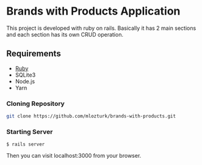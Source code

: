 # Brands with Products Application

This project is developed with ruby on rails. Basically it has 2 main sections and each section has its own CRUD operation.
## Requirements
- [Ruby](https://gorails.com/setup/ubuntu/18.04)
- SQLite3
- Node.js
- Yarn

### Cloning Repository
```bash
git clone https://github.com/mlozturk/brands-with-products.git
```
### Starting Server
```
$ rails server
```
Then you can visit localhost:3000 from your browser.

